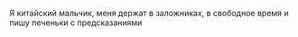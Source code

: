 Я китайский мальчик, меня держат в заложниках, в свободное время и пишу печеньки с предсказаниями
 
 
